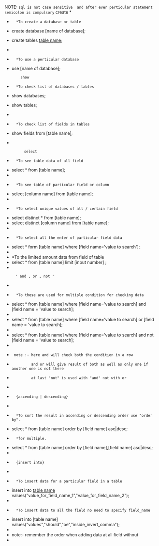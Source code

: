  NOTE: `
    sql is not case sensitive 
    and after ever perticular statement semicolon is compulsory
`
                create 
*   
*       *To create a database or table
*   create database [name of database];
*   create tables [table name](fields);
*   
*       *To use a perticular database
*   use [name of database];

            show 
*       *To check list of databases / tables 
*   show databases;
*   show tables;
*   
*       *To check list of fields in tables
*   show fields from [table name];
*   

             select
*       *To see table data of all field 
*   select * from [table name];
*
*       *To see table of particular field or column
*   select [column name] from [table name];
*
*       *To select unique values of all / certain field
*   select distinct * from [table name];
*   select distinct [column name] from [table name];
*
*       *To select all the enter of particular field data 
*   select * form [table name] where [field name='value to search'];
*
*    *To the limited amount data from field of table
*   select * from [table name] limit [input number] ;
*   

         ' and , or , not ' 
*
*       *To these are used for multiple condition for checking data
*   select * from [table name] where [field name='value to search] and [field name = 'value to search];
*
*   select * from [table name] where [field name='value to search] or [field name = 'value to search];
*
*   select * from [table name] where [field name='value to search] and not [field name = 'value to search];
*       
*      note :- here and will check both the condition in a row
*              and or will give result of both as well as only one if another one is not there
*              at last "not" is used with "and" not with or 
*
*       {ascending | descending}
*
*       *To sort the result in ascending or descending order use "order by". 
*   select * from [table name] order by [field name] asc|desc;
*       *for multiple.
*   select * from [table name] order by [field name],[field name] asc|desc;
*
*       {insert into}
*
*       *To insert data for a particular field in a table
*   insert into [table name]( "field_name_1","field_name_2" ) values("value_for_field_name_1","value_for_field_name_2");
*
*       *To insert data to all the field no need to specify field_name
*   insert into [table name] values("values","should","be","inside_invert_comma");
*
*   note:- remember the order when adding data at all field without
*